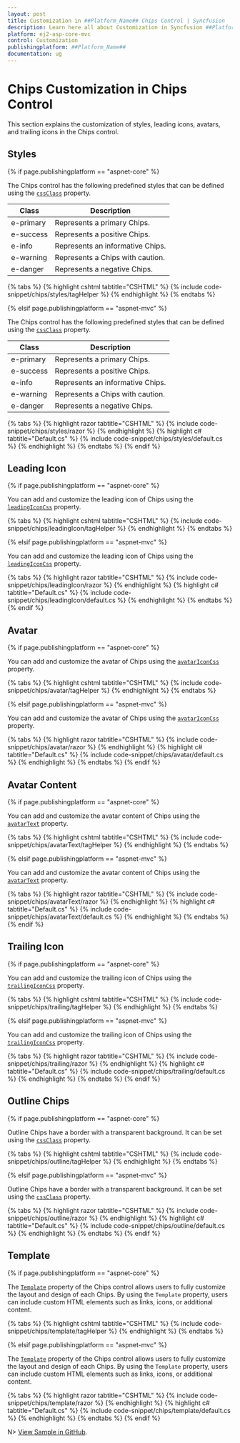 ```yaml
---
layout: post
title: Customization in ##Platform_Name## Chips Control | Syncfusion
description: Learn here all about Customization in Syncfusion ##Platform_Name## Chips control of Syncfusion Essential JS 2 and more.
platform: ej2-asp-core-mvc
control: Customization
publishingplatform: ##Platform_Name##
documentation: ug
---
```


# Chips Customization in Chips Control

This section explains the customization of styles, leading icons, avatars, and trailing icons in the Chips control.

## Styles

{% if page.publishingplatform == "aspnet-core" %}

The Chips control has the following predefined styles that can be defined using the [`cssClass`](https://help.syncfusion.com/cr/aspnetcore-js2/syncfusion.ej2.buttons.chiplist.html#Syncfusion_EJ2_Buttons_ChipList_CssClass) property.

| Class | Description |
| -------- | -------- |
| e-primary | Represents a primary Chips. |
| e-success | Represents a positive Chips. |
| e-info |  Represents an informative Chips. |
| e-warning | Represents a Chips with caution. |
| e-danger | Represents a negative Chips. |

{% tabs %}
{% highlight cshtml tabtitle="CSHTML" %}
{% include code-snippet/chips/styles/tagHelper %}
{% endhighlight %}
{% endtabs %}

{% elsif page.publishingplatform == "aspnet-mvc" %}

The Chips control has the following predefined styles that can be defined using the [`cssClass`](https://help.syncfusion.com/cr/aspnetmvc-js2/Syncfusion.EJ2.Buttons.ChipList.html#Syncfusion_EJ2_Buttons_ChipList_CssClass) property.

| Class | Description |
| -------- | -------- |
| e-primary | Represents a primary Chips. |
| e-success | Represents a positive Chips. |
| e-info |  Represents an informative Chips. |
| e-warning | Represents a Chips with caution. |
| e-danger | Represents a negative Chips. |

{% tabs %}
{% highlight razor tabtitle="CSHTML" %}
{% include code-snippet/chips/styles/razor %}
{% endhighlight %}
{% highlight c# tabtitle="Default.cs" %}
{% include code-snippet/chips/styles/default.cs %}
{% endhighlight %}
{% endtabs %}
{% endif %}



## Leading Icon

{% if page.publishingplatform == "aspnet-core" %}

You can add and customize the leading icon of Chips using the [`leadingIconCss`](https://help.syncfusion.com/cr/aspnetcore-js2/syncfusion.ej2.buttons.chiplist.html#Syncfusion_EJ2_Buttons_ChipList_LeadingIconCss) property.

{% tabs %}
{% highlight cshtml tabtitle="CSHTML" %}
{% include code-snippet/chips/leadingIcon/tagHelper %}
{% endhighlight %}
{% endtabs %}

{% elsif page.publishingplatform == "aspnet-mvc" %}

You can add and customize the leading icon of Chips using the [`leadingIconCss`](https://help.syncfusion.com/cr/aspnetmvc-js2/Syncfusion.EJ2.Buttons.ChipList.html#Syncfusion_EJ2_Buttons_ChipList_LeadingIconCss) property.

{% tabs %}
{% highlight razor tabtitle="CSHTML" %}
{% include code-snippet/chips/leadingIcon/razor %}
{% endhighlight %}
{% highlight c# tabtitle="Default.cs" %}
{% include code-snippet/chips/leadingIcon/default.cs %}
{% endhighlight %}
{% endtabs %}
{% endif %}



## Avatar

{% if page.publishingplatform == "aspnet-core" %}

You can add and customize the avatar of Chips using the [`avatarIconCss`](https://help.syncfusion.com/cr/aspnetcore-js2/syncfusion.ej2.buttons.chiplist.html#Syncfusion_EJ2_Buttons_ChipList_AvatarIconCss) property.

{% tabs %}
{% highlight cshtml tabtitle="CSHTML" %}
{% include code-snippet/chips/avatar/tagHelper %}
{% endhighlight %}
{% endtabs %}

{% elsif page.publishingplatform == "aspnet-mvc" %}

You can add and customize the avatar of Chips using the [`avatarIconCss`](https://help.syncfusion.com/cr/aspnetmvc-js2/Syncfusion.EJ2.Buttons.ChipList.html#Syncfusion_EJ2_Buttons_ChipList_AvatarIconCss) property.

{% tabs %}
{% highlight razor tabtitle="CSHTML" %}
{% include code-snippet/chips/avatar/razor %}
{% endhighlight %}
{% highlight c# tabtitle="Default.cs" %}
{% include code-snippet/chips/avatar/default.cs %}
{% endhighlight %}
{% endtabs %}
{% endif %}



## Avatar Content

{% if page.publishingplatform == "aspnet-core" %}

You can add and customize the avatar content of Chips using the [`avatarText`](https://help.syncfusion.com/cr/aspnetcore-js2/syncfusion.ej2.buttons.chiplist.html#Syncfusion_EJ2_Buttons_ChipList_AvatarText) property.

{% tabs %}
{% highlight cshtml tabtitle="CSHTML" %}
{% include code-snippet/chips/avatarText/tagHelper %}
{% endhighlight %}
{% endtabs %}

{% elsif page.publishingplatform == "aspnet-mvc" %}

You can add and customize the avatar content of Chips using the [`avatarText`](https://help.syncfusion.com/cr/aspnetmvc-js2/Syncfusion.EJ2.Buttons.ChipList.html#Syncfusion_EJ2_Buttons_ChipList_AvatarText) property.

{% tabs %}
{% highlight razor tabtitle="CSHTML" %}
{% include code-snippet/chips/avatarText/razor %}
{% endhighlight %}
{% highlight c# tabtitle="Default.cs" %}
{% include code-snippet/chips/avatarText/default.cs %}
{% endhighlight %}
{% endtabs %}
{% endif %}



## Trailing Icon

{% if page.publishingplatform == "aspnet-core" %}

You can add and customize the trailing icon of Chips using the [`trailingIconCss`](https://help.syncfusion.com/cr/aspnetcore-js2/syncfusion.ej2.buttons.chiplist.html#Syncfusion_EJ2_Buttons_ChipList_TrailingIconCss) property.

{% tabs %}
{% highlight cshtml tabtitle="CSHTML" %}
{% include code-snippet/chips/trailing/tagHelper %}
{% endhighlight %}
{% endtabs %}

{% elsif page.publishingplatform == "aspnet-mvc" %}

You can add and customize the trailing icon of Chips using the [`trailingIconCss`](https://help.syncfusion.com/cr/aspnetmvc-js2/Syncfusion.EJ2.Buttons.ChipList.html#Syncfusion_EJ2_Buttons_ChipList_TrailingIconCss) property.

{% tabs %}
{% highlight razor tabtitle="CSHTML" %}
{% include code-snippet/chips/trailing/razor %}
{% endhighlight %}
{% highlight c# tabtitle="Default.cs" %}
{% include code-snippet/chips/trailing/default.cs %}
{% endhighlight %}
{% endtabs %}
{% endif %}



## Outline Chips

{% if page.publishingplatform == "aspnet-core" %}

Outline Chips have a border with a transparent background. It can be set using the [`cssClass`](https://help.syncfusion.com/cr/aspnetcore-js2/syncfusion.ej2.buttons.chiplist.html#Syncfusion_EJ2_Buttons_ChipList_CssClass) property.

{% tabs %}
{% highlight cshtml tabtitle="CSHTML" %}
{% include code-snippet/chips/outline/tagHelper %}
{% endhighlight %}
{% endtabs %}

{% elsif page.publishingplatform == "aspnet-mvc" %}

Outline Chips have a border with a transparent background. It can be set using the [`cssClass`](https://help.syncfusion.com/cr/aspnetmvc-js2/Syncfusion.EJ2.Buttons.ChipList.html#Syncfusion_EJ2_Buttons_ChipList_CssClass) property.

{% tabs %}
{% highlight razor tabtitle="CSHTML" %}
{% include code-snippet/chips/outline/razor %}
{% endhighlight %}
{% highlight c# tabtitle="Default.cs" %}
{% include code-snippet/chips/outline/default.cs %}
{% endhighlight %}
{% endtabs %}
{% endif %}

## Template

{% if page.publishingplatform == "aspnet-core" %}

The [`Template`](https://help.syncfusion.com/cr/aspnetcore-js2/syncfusion.ej2.buttons.chiplist.html#Syncfusion_EJ2_Buttons_ChipList_Template) property of the Chips control allows users to fully customize the layout and design of each Chips. By using the `Template` property, users can include custom HTML elements such as links, icons, or additional content.

{% tabs %}
{% highlight cshtml tabtitle="CSHTML" %}
{% include code-snippet/chips/template/tagHelper %}
{% endhighlight %}
{% endtabs %}

{% elsif page.publishingplatform == "aspnet-mvc" %}

The [`Template`](https://help.syncfusion.com/cr/aspnetmvc-js2/syncfusion.ej2.buttons.chiplist.html#Syncfusion_EJ2_Buttons_ChipList_Template) property of the Chips control allows users to fully customize the layout and design of each Chips. By using the `Template` property, users can include custom HTML elements such as links, icons, or additional content.

{% tabs %}
{% highlight razor tabtitle="CSHTML" %}
{% include code-snippet/chips/template/razor %}
{% endhighlight %}
{% highlight c# tabtitle="Default.cs" %}
{% include code-snippet/chips/template/default.cs %}
{% endhighlight %}
{% endtabs %}
{% endif %}


N> [View Sample in GitHub](https://github.com/SyncfusionExamples/ASP-NET-Core-UG-Examples/tree/main/Chips/ChipsSample).

